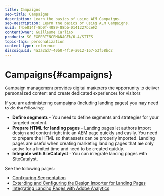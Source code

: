 ```yaml
---
title: Campaigns
seo-title: Campaigns
description: Learn the basics of using AEM Campaigns.
seo-description: Learn the basics of using AEM Campaigns.
uuid: f4be814f-8b0f-4089-88bb-0141227bce02
contentOwner: Guillaume Carlino
products: SG_EXPERIENCEMANAGER/6.4/SITES
topic-tags: personalization
content-type: reference
discoiquuid: 4a3a2ad7-40b0-4f19-a012-167453f58bc2
---
```


# Campaigns{#campaigns}

Campaign management provides digital marketers the opportunity to deliver personalized content and create dedicated experiences for visitors.

If you are administering campaigns (including landing pages) you may need to do the following:

* **Define segments** - You need to define segments and strategies for your targeted content.
* **Prepare HTML for landing pages** - Landing pages let authors import design and content right into an AEM page quickly and easily. You need to prepare the HTML so that assets can be properly imported. Landing pages are useful when creating marketing landing pages that are only active for a limited time and need to be created quickly.
* **Integrate with SiteCatalyst** - You can integrate landing pages with SiteCatalyst.

See the following pages:

* [Configuring Segmentation](/help/sites-administering/campaign-segmentation.md)
* [Extending and Configuring the Design Importer for Landing Pages](/help/sites-administering/extending-the-design-importer-for-landingpages.md)
* [Integrating Landing Pages with Adobe Analytics](/help/sites-administering/integrating-landing-pages-with-adobe-analytics.md)

